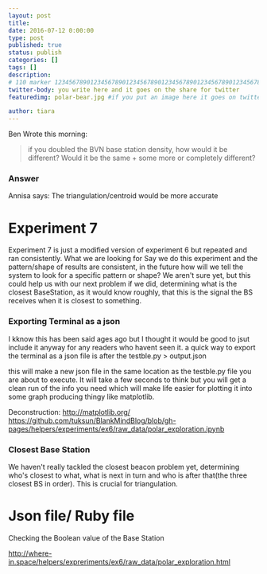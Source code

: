 ```yaml
---
layout: post
title: 
date: 2016-07-12 0:00:00
type: post
published: true
status: publish
categories: []
tags: []
description: 
# 110 marker 1234567890123456789012345678901234567890123456789012345678901234567890123456789012345678901234567890123456789
twitter-body: you write here and it goes on the share for twitter
featuredimg: polar-bear.jpg #if you put an image here it goes on twitter too

author: tiara
---
```


Ben Wrote this morning:

> if you doubled the BVN base station density, how would it be different? Would it be the same + some more or completely different? 
> 

### Answer 

Annisa says: 
The triangulation/centroid would be more accurate

# Experiment 7

Experiment 7 is just a modified version of experiment 6 but repeated and ran consistently. What we are looking for 
Say we do this experiment and the pattern/shape of results are consistent, in the future how will we tell the system to look for a specific pattern or shape? We aren't sure yet, but this could help us with our next problem if we did, determining what is the closest BaseStation, as it would know roughly, that this is the signal the BS receives when it is closest to something. 

### Exporting Terminal as a json

I kknow this has been said ages ago but I thought it would be good to jsut include it anyway for any readers who havent seen it. a quick way to export the terminal as a json file is after the testble.py > output.json 

this will make a new json file in the same location as the testble.py file you are about to execute. It will take a few seconds to think but you will get a clean run of the info you need which will make life easier for plotting it into some graph producing thingy like matplotlib. 

Deconstruction: http://matplotlib.org/ https://github.com/tuksun/BlankMindBlog/blob/gh-pages/helpers/experiments/ex6/raw_data/polar_exploration.ipynb



### Closest Base Station 

We haven't really tackled the closest beacon problem yet, determining who's closest to what, what is next in turn and who is after that(the three closest BS in order). This is crucial for triangulation. 

# Json file/ Ruby file 










Checking the Boolean value of the Base Station 


http://where-in.space/helpers/expreriments/ex6/raw_data/polar_exploration.html



